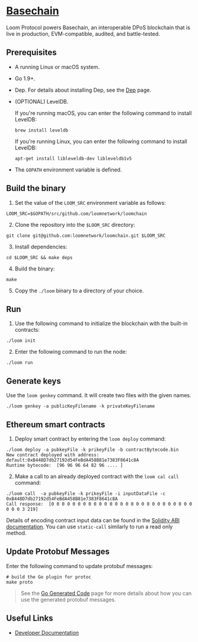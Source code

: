 # [Basechain](https://loomx.io)

Loom Protocol powers Basechain, an interoperable DPoS blockchain that is live in production, EVM-compatible, audited, and battle-tested.


## Prerequisites

* A running Linux or macOS system.
* Go 1.9+.
* Dep. For details about installing Dep, see the [Dep](https://github.com/golang/dep) page.
* (OPTIONAL) LevelDB.

  If you're running macOS, you can enter the following command to install LevelDB:

  ```shell
  brew install leveldb
  ```

  If you're running Linux, you can enter the following command to install LevelDB:

  ```shell
  apt-get install libleveldb-dev libleveldb1v5
  ```

* The `GOPATH` environment variable is defined.


## Build the binary

1. Set the value of the `LOOM_SRC` environment variable as follows:

  ```shell
  LOOM_SRC=$GOPATH/src/github.com/loomnetwork/loomchain
  ```
2. Clone the repository into the `$LOOM_SRC` directory:

  ```shell
  git clone git@github.com:loomnetwork/loomchain.git $LOOM_SRC
  ```

3. Install dependencies:

  ```shell
  cd $LOOM_SRC && make deps
  ```
4. Build the binary:

  ```shell
  make
  ```

5. Copy the `./loom` binary to a directory of your choice.


## Run

1. Use the following command to initialize the blockchain with the built-in contracts:

  ```shell
  ./loom init
  ```

2. Enter the following command to run the node:

  ```shell
  ./loom run
  ```

## Generate keys

Use the `loom genkey` command. It will create two files with the given names.

```shell
./loom genkey -a publicKeyFilename -k privateKeyFilename
```

## Ethereum smart contracts

1. Deploy smart contract by entering the `loom deploy` command:

  ```shell
  ./loom deploy -a pubkeyFile -k prikeyFile -b contractBytecode.bin
  New contract deployed with address:  default:0xB448D7db27192d54FeBdA458B81e7383F8641c8A
  Runtime bytecode:  [96 96 96 64 82 96 .... ]
  ```

2. Make a call to an already deployed contract with the `loom cal call` command:

  ```
  ./loom call  -a pubkeyFile -k prikeyFile -i inputDataFile -c 0xB448D7db27192d54FeBdA458B81e7383F8641c8A
  Call response:  [0 0 0 0 0 0 0 0 0 0 0 0 0 0 0 0 0 0 0 0 0 0 0 0 0 0 0 0 0 0 3 219]
  ```

Details of encoding contract input data can be found in the [Solidity ABI documentation](https://solidity.readthedocs.io/en/develop/abi-spec.html).
You can use `static-call` similarly to run a read only method.

## Update Protobuf Messages

Enter the following command to update protobuf messages:

```shell
# build the Go plugin for protoc
make proto
```

> See the [Go Generated Code](https://developers.google.com/protocol-buffers/docs/reference/go-generated) page for more details about how you can use the generated protobuf messages.

## Useful Links

* [Developer Documentation](https://loomx.io/developers/)